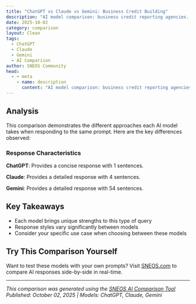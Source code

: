 ```yaml
---
title: "ChatGPT vs Claude vs Gemini: Business Credit Building"
description: "AI model comparison: business credit reporting agencies..."
date: 2025-10-02
category: comparison
layout: Clean
tags:
  - ChatGPT
  - Claude
  - Gemini
  - AI Comparison
author: SNEOS Community
head:
  - - meta
    - name: description
      content: "AI model comparison: business credit reporting agencies..."
---
```


<ChatComparison
  title="ChatGPT vs Claude vs Gemini: Business Credit Building"
  prompt="business credit reporting agencies"
  :responses='{
    "ChatGPT": "Error calling OpenAI API.",
    "Claude": "There are three major business credit reporting agencies (also called commercial credit bureaus) that track business credit information:\n\n## Major Business Credit Bureaus\n\n### 1. **Dun \u0026 Bradstreet (D\u0026B)**\n- Largest and oldest business credit bureau\n- Issues D-U-N-S Numbers (unique 9-digit identifiers)\n- Provides detailed business credit reports and risk assessments\n- Widely used by lenders and suppliers\n\n### 2. **Experian Business**\n- Part of Experian (also handles consumer credit)\n- Offers business credit reports and monitoring services\n- Provides risk management and fraud prevention tools\n- Popular among small to medium businesses\n\n### 3. **Equifax Business**\n- Business division of Equifax\n- Focuses on commercial credit reporting and analytics\n- Provides industry-specific risk solutions\n- Offers business identity verification services\n\n## What They Track\n\n- **Payment history** with suppliers and lenders\n- **Credit utilization** and available credit\n- **Public records** (liens, judgments, bankruptcies)\n- **Company information** (size, industry, ownership)\n- **Risk assessments** and credit scores\n\n## Why Business Credit Matters\n\n- Access to better financing terms\n- Higher credit limits\n- Separates personal and business credit\n- Builds credibility with suppliers\n- May be required for contracts or partnerships\n\nWould you like more specific information about any of these agencies or how to build business credit?",
    "Gemini": "Business credit reporting agencies, also known as commercial credit bureaus, are organizations that collect and maintain information about businesses\u0027 creditworthiness and payment history. They provide reports to lenders, suppliers, and other businesses to help them assess the risk of extending credit or entering into agreements with a particular company.\n\nHere\u0027s a breakdown of key aspects of business credit reporting agencies:\n\n**Major Business Credit Bureaus:**\n\n*   **Dun \u0026 Bradstreet (D\u0026B):** The largest and most well-known business credit bureau.  They provide a D-U-N-S Number (Data Universal Numbering System), a unique identifier for businesses worldwide. D\u0026B offers comprehensive reports including credit scores, payment history, financial statements, and public records.\n*   **Experian Business:** Offers business credit reports and scores, as well as marketing and data solutions.  Similar to consumer credit, Experian Business tracks payment history, credit utilization, and other factors.\n*   **Equifax Small Business:** Provides business credit reports, scores, and analytics. They focus on small business credit data and offer solutions for lenders and businesses to manage risk and identify opportunities.\n*   **Creditsafe:** A global provider of business credit information. They specialize in real-time, online credit reports and monitoring.\n*   **Coface:** Another global credit insurer and business information provider. They offer credit risk management solutions and business intelligence.\n\n**What Information is Included in a Business Credit Report?**\n\nBusiness credit reports typically contain the following types of information:\n\n*   **Company Identification:**  Legal name, address, D-U-N-S number (if applicable), industry classification (SIC/NAICS codes), and other identifying details.\n*   **Credit Score:** A numerical representation of the company\u0027s creditworthiness, calculated based on various factors. Each bureau has its own scoring model. Examples include D\u0026B\u0027s PAYDEX Score and Experian\u0027s Intelliscore Plus.\n*   **Payment History:** Records of how promptly the business pays its bills to suppliers and other creditors.  This includes the number of on-time payments, late payments, and the average number of days late (Days Beyond Terms or DBT).\n*   **Credit Utilization:** The amount of credit a business is using compared to its available credit limits.\n*   **Public Records:**  Information from public sources such as bankruptcies, liens, judgments, and UCC filings (Uniform Commercial Code).\n*   **Financial Information:** (If available) Balance sheets, income statements, and other financial data.  This information is often self-reported by the business.\n*   **Company Background:**  Information about the company\u0027s history, ownership, and management.\n*   **Trade References:**  Information provided by suppliers and vendors about their payment experiences with the business.\n*   **Collection Activity:** Information related to accounts sent to collection agencies.\n\n**Why Business Credit Reports Are Important:**\n\n*   **For Businesses Seeking Credit:** A good business credit report is crucial for obtaining loans, lines of credit, and favorable terms from suppliers.\n*   **For Lenders and Suppliers:**  Business credit reports help lenders and suppliers assess the risk of extending credit to a particular business.  They can use the information to make informed decisions about whether to approve a loan, set credit limits, and establish payment terms.\n*   **For Monitoring Business Partners:** Businesses can use credit reports to monitor the financial health of their customers, suppliers, and partners. This can help them identify potential risks and take proactive measures to protect their interests.\n*   **For Due Diligence:** When considering a merger, acquisition, or other business transaction, a credit report can provide valuable insights into the financial stability of the target company.\n*   **For Insurance:**  Insurance companies may use business credit reports to assess risk and determine premiums.\n\n**How to Establish and Maintain Good Business Credit:**\n\n*   **Obtain a D-U-N-S Number:** Register with Dun \u0026 Bradstreet to get a D-U-N-S number.\n*   **Pay Bills on Time:**  Consistently paying bills on time is the most important factor in building good business credit.\n*   **Establish Trade Credit:**  Open accounts with suppliers and vendors who report payment information to the credit bureaus.\n*   **Monitor Your Credit Reports:**  Regularly review your business credit reports to ensure accuracy and identify any potential errors or fraudulent activity.  You can typically obtain free or discounted reports from the bureaus.\n*   **Keep Credit Utilization Low:**  Avoid maxing out your credit lines.\n*   **Maintain Accurate Business Information:**  Keep your business information (address, phone number, etc.) up-to-date with the credit bureaus.\n*   **Separate Business and Personal Finances:**  Avoid using personal credit for business expenses. This helps build a distinct business credit profile.\n*   **File UCC Statements (If Necessary):** If you\u0027re using business assets to secure a loan, make sure the UCC statement is filed correctly.\n\n**Key Differences Between Business and Consumer Credit:**\n\n*   **Purpose:** Consumer credit focuses on an individual\u0027s ability to repay personal debts, while business credit focuses on a business\u0027s ability to repay commercial debts.\n*   **Data Sources:** Business credit reports include information from suppliers, vendors, and other businesses, while consumer credit reports primarily rely on information from banks, credit card companies, and other lenders.\n*   **Public Information:** Business credit reports often include more public record information (e.g., liens, judgments, bankruptcies) than consumer credit reports.\n*   **Access:** Businesses can more easily access the credit reports of other businesses, while consumer credit reports are more protected by privacy laws.\n*   **Scoring Models:** Business credit scoring models differ from consumer credit scoring models and take into account different factors.\n\n**In summary, business credit reporting agencies are essential resources for businesses, lenders, and suppliers. Understanding how these agencies operate and how to build good business credit is crucial for long-term financial success.**\n"
  }'
  published-date="11:40"
/>

## Analysis

This comparison demonstrates the different approaches each AI model takes when responding to the same prompt. Here are the key differences observed:

### Response Characteristics

**ChatGPT**: Provides a concise response with 1 sentences. 

**Claude**: Provides a detailed response with 4 sentences. 

**Gemini**: Provides a detailed response with 54 sentences. 

## Key Takeaways

- Each model brings unique strengths to this type of query
- Response styles vary significantly between models
- Consider your specific use case when choosing between these models

## Try This Comparison Yourself

Want to test these models with your own prompts? Visit [SNEOS.com](https://sneos.com) to compare AI responses side-by-side in real-time.

---

*This comparison was generated using the [SNEOS AI Comparison Tool](https://sneos.com)*
*Published: October 02, 2025 | Models: ChatGPT, Claude, Gemini*
